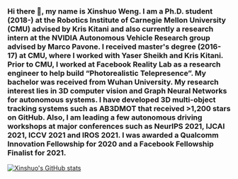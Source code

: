 ### Hi there 👋, my name is Xinshuo Weng. I am a Ph.D. student (2018-) at the Robotics Institute of Carnegie Mellon University (CMU) advised by Kris Kitani and also currently a research intern at the NVIDIA Autonomous Vehicle Research group advised by Marco Pavone. I received master's degree (2016-17) at CMU, where I worked with Yaser Sheikh and Kris Kitani. Prior to CMU, I worked at Facebook Reality Lab as a research engineer to help build “Photorealistic Telepresence”. My bachelor was received from Wuhan University. My research interest lies in 3D computer vision and Graph Neural Networks for autonomous systems. I have developed 3D multi-object tracking systems such as AB3DMOT that received >1,200 stars on GitHub. Also, I am leading a few autonomous driving workshops at major conferences such as NeurIPS 2021, IJCAI 2021, ICCV 2021 and IROS 2021. I was awarded a Qualcomm Innovation Fellowship for 2020 and a Facebook Fellowship Finalist for 2021.

<!--
**xinshuoweng/xinshuoweng** is a ✨ _special_ ✨ repository because its `README.md` (this file) appears on your GitHub profile.

Here are some ideas to get you started:

- 🔭 I’m currently working on ...
- 🌱 I’m currently learning ...
- 👯 I’m looking to collaborate on ...
- 🤔 I’m looking for help with ...
- 💬 Ask me about ...
- 📫 How to reach me: ...
- 😄 Pronouns: ...
- ⚡ Fun fact: ...
-->

[![Xinshuo's GitHub stats](https://github-readme-stats.vercel.app/api?username=xinshuoweng&count_private=true&show_icons=true)](https://github.com/anuraghazra/github-readme-stats)

